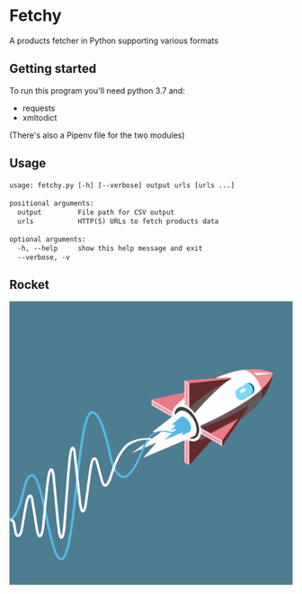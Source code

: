 Fetchy
======

A products fetcher in Python supporting various formats

Getting started
---------------

To run this program you'll need python 3.7 and:
* requests
* xmltodict

(There's also a Pipenv file for the two modules)

Usage
-----

```
usage: fetchy.py [-h] [--verbose] output urls [urls ...]

positional arguments:
  output         File path for CSV output
  urls           HTTP(S) URLs to fetch products data

optional arguments:
  -h, --help     show this help message and exit
  --verbose, -v
```

Rocket
------

![](rocket.gif)
